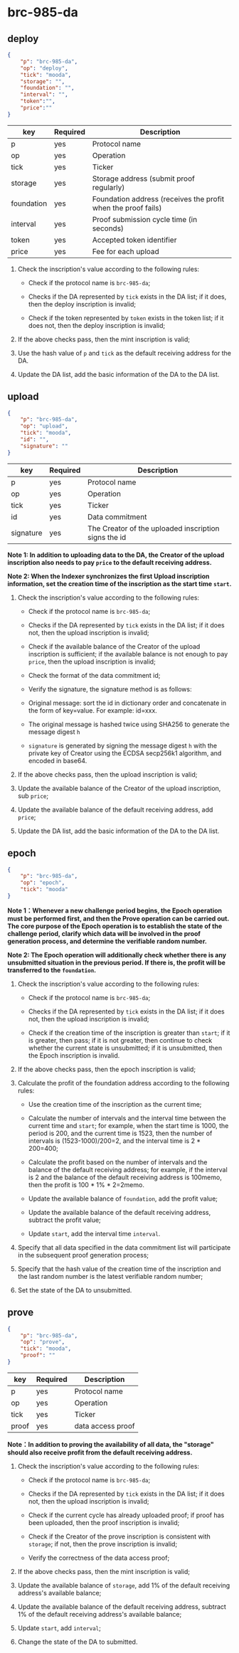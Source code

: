 # brc-985-da

## deploy

```json
{
    "p": "brc-985-da",
    "op": "deploy",
    "tick": "mooda",
    "storage": "",
    "foundation": "",
    "interval": "",
    "token":"",
    "price":""
}
```

| key        | Required | Description                                                  |
| ---------- | -------- | ------------------------------------------------------------ |
| p          | yes      | Protocol name                                                |
| op         | yes      | Operation                                                    |
| tick       | yes      | Ticker                                                       |
| storage    | yes      | Storage address (submit proof regularly)                     |
| foundation | yes      | Foundation address (receives the profit when the proof fails) |
| interval   | yes      | Proof submission cycle time (in seconds)                     |
| token      | yes      | Accepted token identifier                                    |
| price      | yes      | Fee for each upload                                          |

1. Check the inscription's value according to the following rules:

   - Check if the protocol name is `brc-985-da`;

   - Checks if the DA represented by `tick` exists in the DA list; if it does, then the deploy inscription is invalid;

   - Check if the token represented by `token` exists in the token list; if it does not, then the deploy inscription is invalid;

2. If the above checks pass, then the mint inscription is valid;

3. Use the hash value of `p` and `tick` as the default receiving address for the DA.

4. Update the DA list, add the basic information of the DA to the DA list.

## upload

```json
{
    "p": "brc-985-da",
    "op": "upload",
    "tick": "mooda",
    "id": "",
    "signature": ""
}
```

| key       | Required | Description                                          |
| --------- | -------- | ---------------------------------------------------- |
| p         | yes      | Protocol name                                        |
| op        | yes      | Operation                                            |
| tick      | yes      | Ticker                                               |
| id        | yes      | Data commitment                                      |
| signature | yes      | The Creator of the uploaded inscription signs the id |

**Note 1: In addition to uploading data to the DA, the Creator of the upload inscription also needs to pay `price` to the default receiving address.**

**Note 2: When the Indexer synchronizes the first Upload inscription information, set the creation time of the inscription as the start time `start`.**

1. Check the inscription's value according to the following rules:

   - Check if the protocol name is `brc-985-da`;

   - Checks if the DA represented by `tick` exists in the DA list; if it does not, then the upload inscription is invalid;

   - Check if the available balance of the Creator of the upload inscription is sufficient; if the available balance is not enough to pay `price`, then the upload inscription is invalid;

   - Check the format of the data commitment id;

   - Verify the signature, the signature method is as follows:

   - Original message: sort the id in dictionary order and concatenate in the form of key=value. For example: id=xxx.

   - The original message is hashed twice using SHA256 to generate the message digest `h`

   - `signature` is generated by signing the message digest `h` with the private key of Creator using the ECDSA secp256k1 algorithm, and encoded in base64.

2. If the above checks pass, then the upload inscription is valid;
3. Update the available balance of the Creator of the upload inscription, sub `price`;
4. Update the available balance of the default receiving address, add `price`;
5. Update the DA list, add the basic information of the DA to the DA list.

## epoch

```json
{
    "p": "brc-985-da",
    "op": "epoch",
    "tick": "mooda"
}
```

**Note 1：Whenever a new challenge period begins, the Epoch operation must be performed first, and then the Prove operation can be carried out. The core purpose of the Epoch operation is to establish the state of the challenge period, clarify which data will be involved in the proof generation process, and determine the verifiable random number.**

**Note 2: The Epoch operation will additionally check whether there is any unsubmitted situation in the previous period. If there is, the profit will be transferred to the `foundation`.**

1. Check the inscription's value according to the following rules:

   - Check if the protocol name is `brc-985-da`;

   - Checks if the DA represented by `tick` exists in the DA list; if it does not, then the upload inscription is invalid;

   - Check if the creation time of the inscription is greater than `start`; if it is greater, then pass; if it is not greater, then continue to check whether the current state is unsubmitted; if it is unsubmitted, then the Epoch inscription is invalid.

2. If the above checks pass, then the epoch inscription is valid;

3. Calculate the profit of the foundation address according to the following rules:

   - Use the creation time of the inscription as the current time;

   - Calculate the number of intervals and the interval time between the current time and `start`; for example, when the start time is 1000, the period is 200, and the current time is 1523, then the number of intervals is (1523-1000)/200=2, and the interval time is 2 * 200=400;

   - Calculate the profit based on the number of intervals and the balance of the default receiving address; for example, if the interval is 2 and the balance of the default receiving address is 100memo, then the profit is 100 * 1% * 2=2memo.

   - Update the available balance of `foundation`, add the profit value; 

   - Update the available balance of the default receiving address, subtract  the profit value;

   - Update `start`, add the interval time `interval`.

4. Specify that all data specified in the data commitment list will participate in the subsequent proof generation process;

5. Specify that the hash value of the creation time of the inscription and the last random number is the latest verifiable random number;

6. Set the state of the DA to unsubmitted.

## prove

```json
{
    "p": "brc-985-da",
    "op": "prove",
    "tick": "mooda",
    "proof": ""
}
```

| key   | Required | Description       |
| ----- | -------- | ----------------- |
| p     | yes      | Protocol name     |
| op    | yes      | Operation         |
| tick  | yes      | Ticker            |
| proof | yes      | data access proof |

**Note：In addition to proving the availability of all data, the "storage" should also receive profit from the default receiving address.**

1. Check the inscription's value according to the following rules:

   - Check if the protocol name is `brc-985-da`;

   - Checks if the DA represented by `tick` exists in the DA list; if it does not, then the upload inscription is invalid;

   - Check if the current cycle has already uploaded proof; if proof has been uploaded, then the proof inscription is invalid;

   - Check if the Creator of the prove inscription is consistent with `storage`; if not, then the prove inscription is invalid;

   - Verify the correctness of the data access proof;

2. If the above checks pass, then the mint inscription is valid;

3. Update the available balance of `storage`, add 1% of the default receiving address's available balance;

4. Update the available balance of the default receiving address, subtract 1% of the default receiving address's available balance;

5. Update `start`, add `interval`;

6. Change the state of the DA to submitted.
